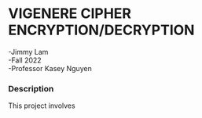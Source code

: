 # VIGENERE CIPHER ENCRYPTION/DECRYPTION

-Jimmy Lam  
-Fall 2022  
-Professor Kasey Nguyen  

### Description

This project involves 

